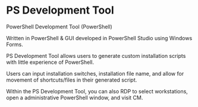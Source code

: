# PS Development Tool
PowerShell Development Tool (PowerShell)

Written in PowerShell & GUI developed in PowerShell Studio using Windows Forms.

PS Development Tool allows users to generate custom installation scripts with little experience of PowerShell.

Users can input installation switches, installation file name, and allow for movement of shortcuts/files in their generated script.

Within the PS Development Tool, you can also RDP to select workstations, open a administrative PowerShell window, and visit CM.
